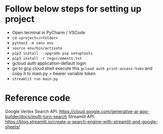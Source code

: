 # Follow below steps for setting up project

- Open terminal in PyCharm / VSCode
- `cd <project>/<folder>`
- `python3 -m venv env`
- `source env/bin/activate`
- `pip3 install --upgrade pip setuptools`
- `pip3 install -r requirements.txt`
- gcloud auth application-default login
- go to gcp cloud shell execute this `gcloud auth print-access-toke` and copy it to main.py > bearer variable token
- `streamlit run main.py`

# Reference code
Google Vertex Search API: https://cloud.google.com/generative-ai-app-builder/docs/multi-turn-search
Streamlit API: https://blog.streamlit.io/create-a-search-engine-with-streamlit-and-google-sheets/